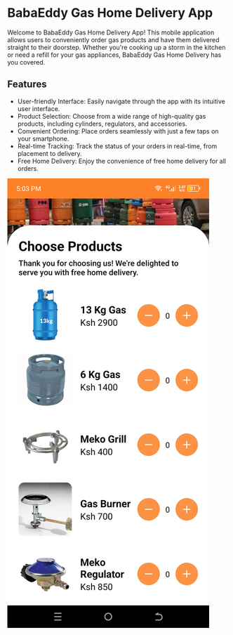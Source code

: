 # BabaEddy Gas Home Delivery App

Welcome to BabaEddy Gas Home Delivery App! This mobile application allows users to conveniently order gas products and have them delivered straight to their doorstep. Whether you're cooking up a storm in the kitchen or need a refill for your gas appliances, BabaEddy Gas Home Delivery has you covered.

## Features

- User-friendly Interface: Easily navigate through the app with its intuitive user interface.
- Product Selection: Choose from a wide range of high-quality gas products, including cylinders, regulators, and accessories.
- Convenient Ordering: Place orders seamlessly with just a few taps on your smartphone.
- Real-time Tracking: Track the status of your orders in real-time, from placement to delivery.
- Free Home Delivery: Enjoy the convenience of free home delivery for all orders.

![Home Screen](screenshots/homeScreen.jpg)
